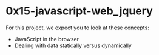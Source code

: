 # 0x15-javascript-web_jquery
For this project, we expect you to look at these concepts:
- JavaScript in the browser
- Dealing with data statically versus dynamically